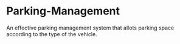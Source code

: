 # Parking-Management
An effective parking management system that allots parking space according to the type of the vehicle.
